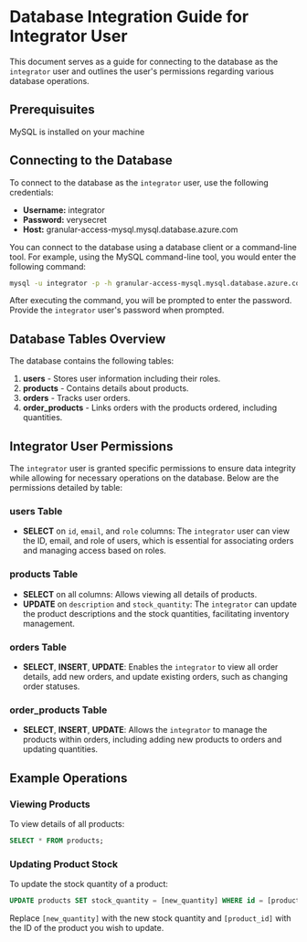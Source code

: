 
# Database Integration Guide for Integrator User

This document serves as a guide for connecting to the database as the `integrator` user and outlines the user's permissions regarding various database operations.

## Prerequisuites

MySQL is installed on your machine

## Connecting to the Database

To connect to the database as the `integrator` user, use the following credentials:

- **Username:** integrator
- **Password:** verysecret
- **Host:** granular-access-mysql.mysql.database.azure.com 

You can connect to the database using a database client or a command-line tool. For example, using the MySQL command-line tool, you would enter the following command:

```bash
mysql -u integrator -p -h granular-access-mysql.mysql.database.azure.com
```

After executing the command, you will be prompted to enter the password. Provide the `integrator` user's password when prompted.

## Database Tables Overview

The database contains the following tables:

1. **users** - Stores user information including their roles.
2. **products** - Contains details about products.
3. **orders** - Tracks user orders.
4. **order_products** - Links orders with the products ordered, including quantities.

## Integrator User Permissions

The `integrator` user is granted specific permissions to ensure data integrity while allowing for necessary operations on the database. Below are the permissions detailed by table:

### users Table

- **SELECT** on `id`, `email`, and `role` columns: The `integrator` user can view the ID, email, and role of users, which is essential for associating orders and managing access based on roles.

### products Table

- **SELECT** on all columns: Allows viewing all details of products.
- **UPDATE** on `description` and `stock_quantity`: The `integrator` can update the product descriptions and the stock quantities, facilitating inventory management.

### orders Table

- **SELECT**, **INSERT**, **UPDATE**: Enables the `integrator` to view all order details, add new orders, and update existing orders, such as changing order statuses.

### order_products Table

- **SELECT**, **INSERT**, **UPDATE**: Allows the `integrator` to manage the products within orders, including adding new products to orders and updating quantities.

## Example Operations

### Viewing Products

To view details of all products:

```sql
SELECT * FROM products;
```

### Updating Product Stock

To update the stock quantity of a product:

```sql
UPDATE products SET stock_quantity = [new_quantity] WHERE id = [product_id];
```

Replace `[new_quantity]` with the new stock quantity and `[product_id]` with the ID of the product you wish to update.


